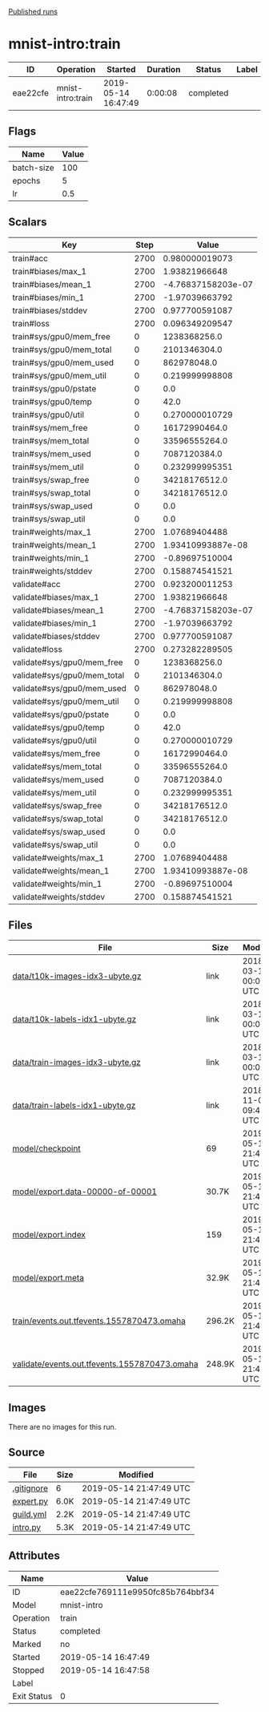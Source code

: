 
[Published runs](../README.md)




# mnist-intro:train



| ID                | Operation         | Started           | Duration                     | Status           | Label           |
| --                | ---------         | ---------         | --------                     | ------           | -----           |
| eae22cfe | mnist-intro:train | 2019-05-14 16:47:49 | 0:00:08 | completed |  |



## Flags

| Name | Value |
| ---- | ----- |
| batch-size | 100 |
| epochs | 5 |
| lr | 0.5 |





## Scalars

| Key | Step | Value |
| --- | ---- | ----- |
| train#acc | 2700 | 0.980000019073 |
| train#biases/max_1 | 2700 | 1.93821966648 |
| train#biases/mean_1 | 2700 | -4.76837158203e-07 |
| train#biases/min_1 | 2700 | -1.97039663792 |
| train#biases/stddev | 2700 | 0.977700591087 |
| train#loss | 2700 | 0.096349209547 |
| train#sys/gpu0/mem_free | 0 | 1238368256.0 |
| train#sys/gpu0/mem_total | 0 | 2101346304.0 |
| train#sys/gpu0/mem_used | 0 | 862978048.0 |
| train#sys/gpu0/mem_util | 0 | 0.219999998808 |
| train#sys/gpu0/pstate | 0 | 0.0 |
| train#sys/gpu0/temp | 0 | 42.0 |
| train#sys/gpu0/util | 0 | 0.270000010729 |
| train#sys/mem_free | 0 | 16172990464.0 |
| train#sys/mem_total | 0 | 33596555264.0 |
| train#sys/mem_used | 0 | 7087120384.0 |
| train#sys/mem_util | 0 | 0.232999995351 |
| train#sys/swap_free | 0 | 34218176512.0 |
| train#sys/swap_total | 0 | 34218176512.0 |
| train#sys/swap_used | 0 | 0.0 |
| train#sys/swap_util | 0 | 0.0 |
| train#weights/max_1 | 2700 | 1.07689404488 |
| train#weights/mean_1 | 2700 | 1.93410993887e-08 |
| train#weights/min_1 | 2700 | -0.89697510004 |
| train#weights/stddev | 2700 | 0.158874541521 |
| validate#acc | 2700 | 0.923200011253 |
| validate#biases/max_1 | 2700 | 1.93821966648 |
| validate#biases/mean_1 | 2700 | -4.76837158203e-07 |
| validate#biases/min_1 | 2700 | -1.97039663792 |
| validate#biases/stddev | 2700 | 0.977700591087 |
| validate#loss | 2700 | 0.273282289505 |
| validate#sys/gpu0/mem_free | 0 | 1238368256.0 |
| validate#sys/gpu0/mem_total | 0 | 2101346304.0 |
| validate#sys/gpu0/mem_used | 0 | 862978048.0 |
| validate#sys/gpu0/mem_util | 0 | 0.219999998808 |
| validate#sys/gpu0/pstate | 0 | 0.0 |
| validate#sys/gpu0/temp | 0 | 42.0 |
| validate#sys/gpu0/util | 0 | 0.270000010729 |
| validate#sys/mem_free | 0 | 16172990464.0 |
| validate#sys/mem_total | 0 | 33596555264.0 |
| validate#sys/mem_used | 0 | 7087120384.0 |
| validate#sys/mem_util | 0 | 0.232999995351 |
| validate#sys/swap_free | 0 | 34218176512.0 |
| validate#sys/swap_total | 0 | 34218176512.0 |
| validate#sys/swap_used | 0 | 0.0 |
| validate#sys/swap_util | 0 | 0.0 |
| validate#weights/max_1 | 2700 | 1.07689404488 |
| validate#weights/mean_1 | 2700 | 1.93410993887e-08 |
| validate#weights/min_1 | 2700 | -0.89697510004 |
| validate#weights/stddev | 2700 | 0.158874541521 |





## Files

| File | Size | Modified |
| ---- | ---- | -------- |
| [data/t10k-images-idx3-ubyte.gz](./data/t10k-images-idx3-ubyte.gz) | link | 2018-03-17 00:06:55 UTC |
| [data/t10k-labels-idx1-ubyte.gz](./data/t10k-labels-idx1-ubyte.gz) | link | 2018-03-17 00:06:55 UTC |
| [data/train-images-idx3-ubyte.gz](./data/train-images-idx3-ubyte.gz) | link | 2018-03-17 00:06:22 UTC |
| [data/train-labels-idx1-ubyte.gz](./data/train-labels-idx1-ubyte.gz) | link | 2018-11-09 09:49:30 UTC |
| [model/checkpoint](./model/checkpoint) | 69 | 2019-05-14 21:47:57 UTC |
| [model/export.data-00000-of-00001](./model/export.data-00000-of-00001) | 30.7K | 2019-05-14 21:47:57 UTC |
| [model/export.index](./model/export.index) | 159 | 2019-05-14 21:47:57 UTC |
| [model/export.meta](./model/export.meta) | 32.9K | 2019-05-14 21:47:57 UTC |
| [train/events.out.tfevents.1557870473.omaha](./train/events.out.tfevents.1557870473.omaha) | 296.2K | 2019-05-14 21:47:57 UTC |
| [validate/events.out.tfevents.1557870473.omaha](./validate/events.out.tfevents.1557870473.omaha) | 248.9K | 2019-05-14 21:47:57 UTC |





## Images

There are no images for this run.



## Source

| File | Size | Modified |
| ---- | ---- | -------- |
| [.gitignore](.guild/source/.gitignore) | 6 | 2019-05-14 21:47:49 UTC |
| [expert.py](.guild/source/expert.py) | 6.0K | 2019-05-14 21:47:49 UTC |
| [guild.yml](.guild/source/guild.yml) | 2.2K | 2019-05-14 21:47:49 UTC |
| [intro.py](.guild/source/intro.py) | 5.3K | 2019-05-14 21:47:49 UTC |





## Attributes

| Name        | Value                 |
| -           | -                     |
| ID          | eae22cfe769111e9950fc85b764bbf34          |
| Model       | mnist-intro       |
| Operation   | train     |
| Status      | completed      |
| Marked      | no      |
| Started     | 2019-05-14 16:47:49     |
| Stopped     | 2019-05-14 16:47:58     |
| Label       |        |
| Exit Status | 0 |





